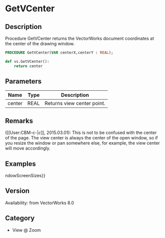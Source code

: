 # GetVCenter

## Description
Procedure GetVCenter returns the VectorWorks document coordinates at the center of the drawing window.

```pascal
PROCEDURE GetVCenter(VAR centerX,centerY : REAL);
```

```python
def vs.GetVCenter():
    return center
```

## Parameters
|Name|Type|Description|
|---|---|---|
|center|REAL|Returns view center point.|

## Remarks
([[User:CBM-c-|_c_]], 2015.03.01):  This is not to be confused with the center of the page. The view center is always the center of the open window, so if you resize the window or pan somewhere else, for example, the view center will move accordingly.

## Examples
ndowScreenSizes}}

## Version
Availability: from VectorWorks 8.0

## Category
* View @ Zoom

